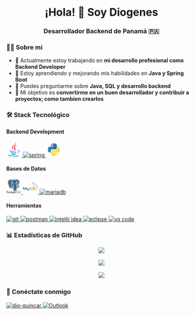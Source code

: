 <h1 align="center">¡Hola! 👋 Soy Diogenes</h1>
<h3 align="center">Desarrollador Backend de Panamá 🇵🇦</h3>


### 👨‍💻 Sobre mí

- 🔭 Actualmente estoy trabajando en **mi desarrollo profesional como Backend Developer**
- 🌱 Estoy aprendiendo y mejorando mis habilidades en **Java y Spring Boot**
- 💬 Puedes preguntarme sobre **Java, SQL y desarrollo backend**
- 🎯 Mi objetivo es **convertirme en un buen desarrollador y contribuir a proyectos; como tambien crearlos**

### 🛠️ Stack Tecnológico

<h4>Backend Development</h4>
<p align="left">
  <a href="https://www.java.com" target="_blank" rel="noreferrer">
    <img src="https://raw.githubusercontent.com/devicons/devicon/master/icons/java/java-original.svg" alt="java" width="40" height="40"/>
  </a>
  <a href="https://spring.io/" target="_blank" rel="noreferrer">
    <img src="https://www.vectorlogo.zone/logos/springio/springio-icon.svg" alt="spring" width="40" height="40"/>
  </a>
  <a href="https://www.python.org" target="_blank" rel="noreferrer">
    <img src="https://raw.githubusercontent.com/devicons/devicon/master/icons/python/python-original.svg" alt="python" width="40" height="40"/>
  </a>
</p>

<h4>Bases de Datos</h4>
<p align="left">
  <a href="https://www.postgresql.org" target="_blank" rel="noreferrer">
    <img src="https://raw.githubusercontent.com/devicons/devicon/master/icons/postgresql/postgresql-original-wordmark.svg" alt="postgresql" width="40" height="40"/>
  </a>
  <a href="https://www.mysql.com/" target="_blank" rel="noreferrer">
    <img src="https://raw.githubusercontent.com/devicons/devicon/master/icons/mysql/mysql-original-wordmark.svg" alt="mysql" width="40" height="40"/>
  </a>
  <a href="https://mariadb.org/" target="_blank" rel="noreferrer">
    <img src="https://www.vectorlogo.zone/logos/mariadb/mariadb-icon.svg" alt="mariadb" width="40" height="40"/>
  </a>
</p>

<h4>Herramientas</h4>
<p align="left">
  <a href="https://git-scm.com/" target="_blank" rel="noreferrer">
    <img src="https://www.vectorlogo.zone/logos/git-scm/git-scm-icon.svg" alt="git" width="40" height="40"/>
  </a>
  <a href="https://www.postman.com/" target="_blank" rel="noreferrer">
    <img src="https://www.vectorlogo.zone/logos/getpostman/getpostman-icon.svg" alt="postman" width="40" height="40"/>
  </a>
  <a href="https://www.jetbrains.com/idea/" target="_blank" rel="noreferrer">
    <img src="https://resources.jetbrains.com/storage/products/company/brand/logos/IntelliJ_IDEA_icon.png" alt="intellij idea" width="40" height="40"/>
  </a>
  <a href="https://www.eclipse.org/" target="_blank" rel="noreferrer">
    <img src="https://www.vectorlogo.zone/logos/eclipse/eclipse-icon.svg" alt="eclipse" width="40" height="40"/>
  </a>
  <a href="https://code.visualstudio.com/" target="_blank" rel="noreferrer">
    <img src="https://cdn.jsdelivr.net/gh/devicons/devicon/icons/vscode/vscode-original.svg" alt="vs code" width="40" height="40"/>
  </a>
</p>




### 📊 Estadísticas de GitHub

<p align="center">
  <img src="https://github-readme-stats.vercel.app/api?username=dio-quincardev&show_icons=true&theme=tokyonight&hide_border=true&include_all_commits=true&count_private=true" />
</p>

<p align="center">
  <img src="https://github-readme-stats.vercel.app/api/top-langs/?username=dio-quincardev&theme=tokyonight&hide_border=true&layout=compact&langs_count=8" />
</p>

<p align="center">
  <img src="https://github-profile-summary-cards.vercel.app/api/cards/profile-details?username=dio-quincardev&theme=tokyonight" />
</p>


### 🤝 Conéctate conmigo

<p align="left">
  <a href="https://linkedin.com/in/dio-quincar" target="blank">
    <img align="center" src="https://raw.githubusercontent.com/rahuldkjain/github-profile-readme-generator/master/src/images/icons/Social/linked-in-alt.svg" alt="dio-quincar" height="30" width="40" />
  </a> <a href="mailto:dio-quincar@outlook.com" target="blank"> <img align="center" src="https://img.icons8.com/color/48/000000/ms-outlook.png" alt="Outlook" height="30" width="40" /> </a>
</p>
